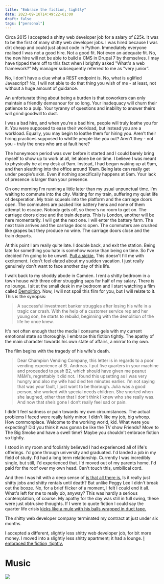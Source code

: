 ```yaml
---
title: "Embrace the fiction, tightly"
date: 2023-09-10T14:49:22+01:00
draft: false
tags: ["personal"]
---
```

 
Circa 2015 I accepted a shitty web developer job for a salary of £25k. It was to be the first of many shitty web developer jobs. I was hired because I was dirt cheap and could just about code in Python. Immediately everyone realised I was not a good hire. Not a good fit. Not even an adequate fit. No, the new hire will not be able to build a CMS in Drupal 7 by themselves. I may have tipped them off to this fact when I brightly asked "What's a web framework?” My manager subsequently referred to me as "very junior”.

No, I don't have a clue what a REST endpoint is. No, what is uglified Javascript? No, I will not able to do that thing you wish of me - at least, not without a huge amount of guidance.

An unfortunate thing about being a burden is that coworkers can only maintain a friendly demeanour for so long. Your inadequacy will churn their patience to a pulp. Your tyranny of questions and inability to answer theirs will grind goodwill to dust. 

I was a bad hire, and when you’re a bad hire, people will truly loathe you for it. You were supposed to ease their workload, but instead you are a workload. Equally, you may begin to loathe them for hiring you. Aren't their hiring practices supposed to whittle people like you out? Aren't they - not you - truly the ones who are at fault here?

The honeymoon period was over before it started and I could barely bring myself to show up to work at all, let alone be on time. I believe I was meant to physically be at my desk at 9am. Instead, I had begun waking up at 9am, and then sleuthing into the office around 10am. Being late can really get under people’s skin. Even if nothing specifically happens at 9am. Your lack of presence is larger than your presence. 

On one morning I'm running a little later than my usual unpunctual time. I'm waiting to commute into the city. Waiting for my train, suffering my quiet life of desperation. My train squeals into the platform and the carriage doors open. The commuters are packed like battery hens and none of them attempt to escape. Nobody gets off, so there's no room to get on. The carriage doors close and the train departs. This is London, another will be here momentarily. I will get the next one. I will enter the battery farm. The next train arrives and the carriage doors open. The commuters are crushed like grapes but they produce no wine. The carriage doors close and the train departs.

At this point I am really quite late. I double back, and exit the station. Being late for something you hate is somehow worse than being on time. So I've decided I'm going to be unwell. [Pull a sickie.](https://en.wiktionary.org/wiki/pull_a_sickie) This doesn't fill me with excitement. I don't feel elated about my sudden vacation. I just really genuinely don't want to face another day of this life.

I walk back to my shoddy abode in Camden. I rent a shitty bedroom in a town house with three other struggling saps for half of my salary. There is no lounge. I sit at the small desk in my bedroom and I start watching a film called [Demolition](https://www.imdb.com/title/tt1172049). Now, I will not spoil this film for you, but I will relate to it. This is the synopsis:

> A successful investment banker struggles after losing his wife in a tragic car crash. With the help of a customer service rep and her young son, he starts to rebuild, beginning with the demolition of the life he once knew.

It's not often enough that the media I consume gels with my current emotional state so thoroughly. I embrace this fiction tightly. The apathy of the main character towards his own state of affairs, a mirror to my own.

The film begins with the tragedy of his wife's death.

> Dear Champion Vending Company, this letter is in regards to a poor vending experience at St. Andreas. I put five quarters in your machine and proceeded to push B2, which should have given me peanut M&M’s, regrettably it did not. I found this upsetting as I was very hungry and also my wife had died ten minutes earlier. I’m not saying that was your fault, I just want to be thorough. Julia was a good person, she worked with special needs children. She snorted when she laughed, other than that I don’t think I knew who she really was. And now that she’s gone I don’t really feel sad or pain.

I didn't feel sadness or pain towards my own circumstances. The actual problems I faced were really fairly minor. I didn't like my job, big whoop. How commonplace. Welcome to the working world, kid. What were you expecting? Did you think it was gonna be like the TV show Friends? Move to The Big Smoke and have a swell time? Maybe you shouldn't embrace fiction so tightly.

I stood in my room and foolishly believed I had experienced all of life's offerings. I'd gone through university and graduated. I'd landed a job in my field of study. I'd had a long term relationship. Currently I was incredibly single, but still, I'd experienced that. I'd moved out of my parents home. I'd paid for the roof over my own head. Can't touch this, umbilical cord.

And then I was hit with a deep sense of [is that all there is.](https://www.youtube.com/watch?v=QPP6UgkmyM4) Is it really just shitty jobs and shitty rentals until death? But unlike Peggy Lee I didn't break out the booze. No, for a brief flicker of a moment, I felt I could end it all. What's left for me to really _do_, anyway? This was hardly a serious contemplation, of course. My apathy for the day was still in full swing, these were just obtrusive thoughts. If I were to quote fiction I could say the quarter life crisis [kicks like a mule with his balls wrapped in duct tape.](https://www.youtube.com/watch?v=lKm-SsGmSlY)

The shitty web developer company terminated my contract at just under six months.

I accepted a different, slightly less shitty web developer job, for bit more money. I moved into a slightly less shitty apartment; it had a lounge. [I embraced the fiction, tightly.](https://www.youtube.com/watch?v=FSborxD6avQ) 

# Music
[![](https://i.scdn.co/image/ab67706c0000da841a192ad38b052ba0f9957271)](https://soundcloud.com/prometheus-lush/lisa-gerrard-ft-michael-gambon)
